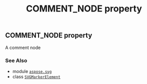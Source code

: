 ﻿---
title: COMMENT_NODE property
second_title: Aspose.SVG for Python via .NET API References
description: 
type: docs
weight: 460
url: /python-net/aspose.svg/svgmarkerelement/comment_node/
is_root: false
---

## COMMENT_NODE property


A comment node

### See Also
* module [`aspose.svg`](../../)
* class [`SVGMarkerElement`](/svg/python-net/aspose.svg/svgmarkerelement)
